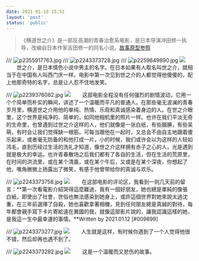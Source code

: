 ```yaml
---
date: 2021-01-18 15:52
layout: 'post'
status: 'public'
---
```

<audio src="https://inz.oss-cn-beijing.aliyuncs.com/Audios/128kbit/%E8%99%B9%20-%20JINBAO.mp3" autoplay loop></audio>
<audio src="https://inz.oss-cn-beijing.aliyuncs.com/Audios/128kbit/%E8%99%B9%20-%20JINBAO.mp3" autoplay loop></audio>
>  《横道世之介》是一部反高潮的青春治愈系电影，是日本导演冲田修一执导，改编自日本作家吉田修一的同名小说。[故事原型参照](https://zh.wikipedia.org/wiki/%E6%96%B0%E5%A4%A7%E4%B9%85%E4%BF%9D%E7%AB%99%E4%B9%98%E5%AE%A2%E5%A2%AE%E8%BB%8C%E4%BA%8B%E6%95%85)

/// ![p2355917763.jpg](https://i.loli.net/2021/03/01/s5v2W9rXcBdObPm.jpg)
/// ![p2243373728.jpg](https://i.loli.net/2021/03/01/34CkBdZmthT57Js.jpg)
/// ![p2259649890.jpg](https://i.loli.net/2021/03/01/UHIZVo5RpdFgJES.png)
![](https://inz.oss-cn-beijing.aliyuncs.com/Images/Yonosuke/UHIZVo5RpdFgJES.png)
&emsp;&emsp;世之介，是日本情色小说中男主的名字。在日本如果有人取名叫世之介，就相当于在中国有人叫西门庆一样。电影中第一次见到世之介的人都觉得他傻傻的，配上他那奇特的名字，总是让人忍不住地发笑。

/// ![p2239376082.jpg](https://i.loli.net/2021/03/01/npFU9mzPSy5H6sG.jpg)
![](https://inz.oss-cn-beijing.aliyuncs.com/Images/Yonosuke/npFU9mzPSy5H6sG.jpg)
&emsp;&emsp;这部电影全程没有任何强烈的剧情波动，它用一个个简单而朴实的瞬间，讲述了一个温暖而平凡的普通人。在那些毫无波澜的青春岁月里，横道世之介用他的单纯、热情、乐观和真诚感染着身边的人。在世之介眼里，这个世界是纯净的、简单的，如同他相机里的照片一样。也许在我们平淡无奇的生命里，也曾遇到过世之介这样的人，他们就像是一张白纸，有些腼腆，有些呆萌，有时会让我们觉得缺一根筋。可每当跟他在一起时，又总会不由自主地跟着傻乐起来，或者毫无防备的和他打成一片。小的时候，我们或许会以为这样的人轻如鸿毛，直到历经过生活的洗礼才知道，像世之介这样拥有赤子之心的人，光是遇到就是极大的幸运。也许青春散场之后我们都有了各自的生活，但在生活的荒原里，在时间的洪流里，或在某个清晨，或在某个午后，又或是在某个深夜，你想起了他，嘴角微微上扬露出了微笑，有感于他曾带给你的真诚与欢乐。

/// ![p2243373758.jpg](https://i.loli.net/2021/03/01/5d6ELUAau7cmsCO.jpg)
![](https://inz.oss-cn-beijing.aliyuncs.com/Images/Yonosuke/5d6ELUAau7cmsCO.jpg)
&emsp;&emsp;在这部电影的评论区，我看到一则几天前的留言：**第一次看電影介紹哭得這麼難過，我有一個好朋友，她也總是單純的像張白紙，即使出了社會，世俗也無法感染到她身上，或許這個世界對她來說太過沈重，在三年前選擇了自殺，她也喜歡拿著相機，見到任何朋友總是真誠的對待，每年都會親手寫下卡片寄給遠在異國的我，就像這部影片說的，讓我認識這樣的她，是我這一生中最幸運的事情。**Written by 2021.01.12 [#009899]

/// ![p2243373277.jpg](https://i.loli.net/2021/03/01/a24FkPhVbXD1AYc.jpg)
![](https://inz.oss-cn-beijing.aliyuncs.com/Images/Yonosuke/a24FkPhVbXD1AYc.jpg)
&emsp;&emsp;人生就是这样，有时候你遇到了一个人觉得他很不错，然后却再也遇不到了。

/// ![p2243373282.jpg](https://i.loli.net/2021/03/01/XwlfM3ZN6HuGom2.jpg)
![](https://inz.oss-cn-beijing.aliyuncs.com/Images/Yonosuke/XwlfM3ZN6HuGom2.jpg)
&emsp;&emsp;这是一个温暖而又悲伤的故事。
